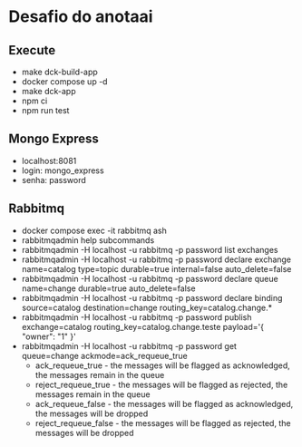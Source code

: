 # Desafio do anotaai

## Execute

- make dck-build-app
- docker compose up -d
- make dck-app
- npm ci
- npm run test

## Mongo Express

- localhost:8081
- login: mongo_express
- senha: password

## Rabbitmq

- docker compose exec -it rabbitmq ash
- rabbitmqadmin help subcommands
- rabbitmqadmin -H localhost -u rabbitmq -p password list exchanges
- rabbitmqadmin -H localhost -u rabbitmq -p password declare exchange name=catalog type=topic durable=true internal=false auto_delete=false
- rabbitmqadmin -H localhost -u rabbitmq -p password declare queue name=change durable=true auto_delete=false
- rabbitmqadmin -H localhost -u rabbitmq -p password declare binding source=catalog destination=change routing_key=catalog.change.\*
- rabbitmqadmin -H localhost -u rabbitmq -p password publish exchange=catalog routing_key=catalog.change.teste payload='{ "owner": "1" }'
- rabbitmqadmin -H localhost -u rabbitmq -p password get queue=change ackmode=ack_requeue_true
  - ack_requeue_true - the messages will be flagged as acknowledged, the messages remain in the queue
  - reject_requeue_true - the messages will be flagged as rejected, the messages remain in the queue
  - ack_requeue_false - the messages will be flagged as acknowledged, the messages will be dropped
  - reject_requeue_false - the messages will be flagged as rejected, the messages will be dropped
